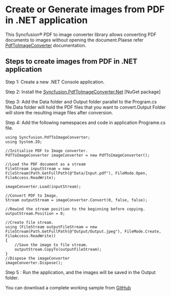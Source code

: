 # Create or Generate images from PDF in .NET application

This Syncfusion® PDF to image converter library allows converting PDF documents to images without opening the document.Plaese refer [PdfToImageConverter](https://help.syncfusion.com/document-processing/pdf/conversions/pdf-to-image/net/convert-pdf-to-image) documentation. 

## Steps to create images from PDF in .NET application

Step 1: Create a new .NET Console application.

Step 2: Install the [Syncfusion.PdfToImageConverter.Net](https://www.nuget.org/packages/Syncfusion.PdfToImageConverter.Net/) [NuGet package]

Step 3: Add the Data folder and Output folder  parallel to the Program.cs file.Data folder will hold the PDF files that you want to convert.Output Folder will store the resulting image files after conversion.

Step 4: Add the following namespaces and code in application Programe.cs file.

```
using Syncfusion.PdfToImageConverter;
using System.IO;

//Initialize PDF to Image converter.
PdfToImageConverter imageConverter = new PdfToImageConverter();

//Load the PDF document as a stream
FileStream inputStream = new FileStream(Path.GetFullPath(@"Data/Input.pdf"), FileMode.Open, FileAccess.ReadWrite);

imageConverter.Load(inputStream);

//Convert PDF to Image.
Stream outputStream = imageConverter.Convert(0, false, false);

//Rewind the stream position to the beginning before copying.
outputStream.Position = 0;

//Create file stream.
using (FileStream outputFileStream = new FileStream(Path.GetFullPath(@"Output/Output.jpeg"), FileMode.Create, FileAccess.ReadWrite))
{
	//Save the image to file stream.
	outputStream.CopyTo(outputFileStream);
}
//Dispose the imageConverter
imageConverter.Dispose();
```
Step 5 : Run the application, and the images will be saved in the Output folder.

You can download a complete working sample from [GitHub](https://github.com/SyncfusionExamples/WPF-PDFViewer-Examples/tree/master/PDF-to-image/.NET/PDFPage-to-Image)